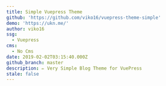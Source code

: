 ```yaml
---
title: Simple Vuepress Theme
github: 'https://github.com/viko16/vuepress-theme-simple'
demo: 'https://ukn.me/'
author: viko16
ssg:
  - Vuepress
cms:
  - No Cms
date: 2019-02-02T03:15:40.000Z
github_branch: master
description: ✏️ Very Simple Blog Theme for VuePress
stale: false
---
```

